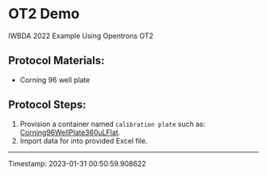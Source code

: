 # OT2 Demo

IWBDA 2022 Example Using Opentrons OT2


## Protocol Materials:
* Corning 96 well plate


## Protocol Steps:
1. Provision a container named `calibration plate` such as: 
	[Corning96WellPlate360uLFlat](https://sift.net/container-ontology/container-ontology#Corning96WellPlate360uLFlat).
2. Import data for  into provided Excel file.
---
Timestamp: 2023-01-31 00:50:59.908622